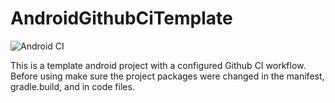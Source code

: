# AndroidGithubCiTemplate

![Android CI](https://github.com/Makentoshe/AndroidGithubCiTemplate/workflows/Android%20CI/badge.svg?branch=master)

This is a template android project with a configured Github CI workflow.
Before using make sure the project packages were changed in the manifest, gradle.build, and in code files.
